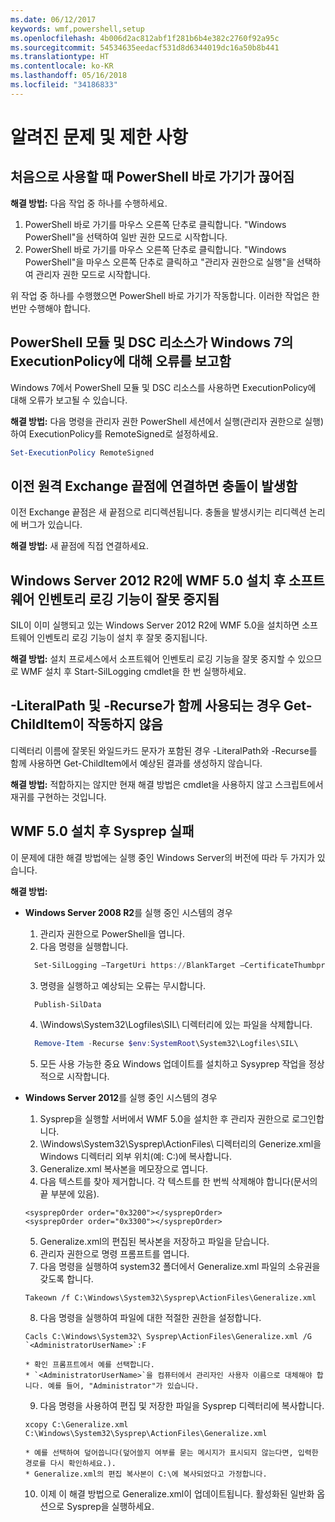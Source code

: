 ```yaml
---
ms.date: 06/12/2017
keywords: wmf,powershell,setup
ms.openlocfilehash: 4b006d2ac812abf1f281b6b4e382c2760f92a95c
ms.sourcegitcommit: 54534635eedacf531d8d6344019dc16a50b8b441
ms.translationtype: HT
ms.contentlocale: ko-KR
ms.lasthandoff: 05/16/2018
ms.locfileid: "34186833"
---
```

# <a name="known-issues-and-limitations"></a>알려진 문제 및 제한 사항

<a name="powershell-shortcuts-are-broken-when-used-for-the-first-time"></a>처음으로 사용할 때 PowerShell 바로 가기가 끊어짐
------------------------------------------------------------

**해결 방법:** 다음 작업 중 하나를 수행하세요.

1.  PowerShell 바로 가기를 마우스 오른쪽 단추로 클릭합니다. "Windows PowerShell"을 선택하여 일반 권한 모드로 시작합니다.
2.  PowerShell 바로 가기를 마우스 오른쪽 단추로 클릭합니다. "Windows PowerShell"을 마우스 오른쪽 단추로 클릭하고 "관리자 권한으로 실행"을 선택하여 관리자 권한 모드로 시작합니다.

위 작업 중 하나를 수행했으면 PowerShell 바로 가기가 작동합니다. 이러한 작업은 한 번만 수행해야 합니다.


<a name="powershell-modules-and-dsc-resources-report-errors-about-executionpolicy-on-windows-7"></a>PowerShell 모듈 및 DSC 리소스가 Windows 7의 ExecutionPolicy에 대해 오류를 보고함
-------------------------------------------------------------------------------------
Windows 7에서 PowerShell 모듈 및 DSC 리소스를 사용하면 ExecutionPolicy에 대해 오류가 보고될 수 있습니다.

**해결 방법:** 다음 명령을 관리자 권한 PowerShell 세션에서 실행(관리자 권한으로 실행)하여 ExecutionPolicy를 RemoteSigned로 설정하세요.

```powershell
Set-ExecutionPolicy RemoteSigned
```

<a name="connecting-to-an-old-remote-exchange-endpoint-causes-a-crash"></a>이전 원격 Exchange 끝점에 연결하면 충돌이 발생함
------------------------------------------------------------

이전 Exchange 끝점은 새 끝점으로 리디렉션됩니다. 충돌을 발생시키는 리디렉션 논리에 버그가 있습니다.

**해결 방법:** 새 끝점에 직접 연결하세요.


<a name="software-inventory-logging-feature-is-erroneously-stopped-after-wmf-50-installation-on-windows-server-2012-r2"></a>Windows Server 2012 R2에 WMF 5.0 설치 후 소프트웨어 인벤토리 로깅 기능이 잘못 중지됨
-------------------------------------------------------------------------------------------------------------

SIL이 이미 실행되고 있는 Windows Server 2012 R2에 WMF 5.0을 설치하면 소프트웨어 인벤토리 로깅 기능이 설치 후 잘못 중지됩니다.

**해결 방법:** 설치 프로세스에서 소프트웨어 인벤토리 로깅 기능을 잘못 중지할 수 있으므로 WMF 설치 후 Start-SilLogging cmdlet을 한 번 실행하세요.

<a name="get-childitem-does-not-work-if--literalpath-and--recurse-are-used-together"></a>-LiteralPath 및 -Recurse가 함께 사용되는 경우 Get-ChildItem이 작동하지 않음
--------------------------------------------------------------------------

디렉터리 이름에 잘못된 와일드카드 문자가 포함된 경우 -LiteralPath와 -Recurse를 함께 사용하면 Get-ChildItem에서 예상된 결과를 생성하지 않습니다.

**해결 방법:** 적합하지는 않지만 현재 해결 방법은 cmdlet을 사용하지 않고 스크립트에서 재귀를 구현하는 것입니다.


<a name="sysprep-fails-after-wmf-50-installation"></a>WMF 5.0 설치 후 Sysprep 실패
----------------------------------------

이 문제에 대한 해결 방법에는 실행 중인 Windows Server의 버전에 따라 두 가지가 있습니다.

**해결 방법:**
- **Windows Server 2008 R2**를 실행 중인 시스템의 경우
  1. 관리자 권한으로 PowerShell을 엽니다.
  2. 다음 명령을 실행합니다.

  ```powershell
    Set-SilLogging –TargetUri https://BlankTarget –CertificateThumbprint 0123456789
  ```
  3. 명령을 실행하고 예상되는 오류는 무시합니다.

  ```powershell
    Publish-SilData
   ```
  4. \Windows\System32\Logfiles\SIL\ 디렉터리에 있는 파일을 삭제합니다.

  ```powershell
    Remove-Item -Recurse $env:SystemRoot\System32\Logfiles\SIL\
  ```
  5. 모든 사용 가능한 중요 Windows 업데이트를 설치하고 Sysyprep 작업을 정상적으로 시작합니다.

- **Windows Server 2012**를 실행 중인 시스템의 경우
  1.    Sysprep을 실행할 서버에서 WMF 5.0을 설치한 후 관리자 권한으로 로그인합니다.
  2.    \Windows\System32\Sysprep\ActionFiles\ 디렉터리의 Generize.xml을 Windows 디렉터리 외부 위치(예: C:\)에 복사합니다.
  3.    Generalize.xml 복사본을 메모장으로 엽니다.
  4.    다음 텍스트를 찾아 제거합니다. 각 텍스트를 한 번씩 삭제해야 합니다(문서의 끝 부분에 있음).

    ```
    <sysprepOrder order="0x3200"></sysprepOrder>
    <sysprepOrder order="0x3300"></sysprepOrder>
    ```

  5.    Generalize.xml의 편집된 복사본을 저장하고 파일을 닫습니다.
  6.    관리자 권한으로 명령 프롬프트를 엽니다.
  7.    다음 명령을 실행하여 system32 폴더에서 Generalize.xml 파일의 소유권을 갖도록 합니다.

    ```
    Takeown /f C:\Windows\System32\Sysprep\ActionFiles\Generalize.xml
    ```

  8.    다음 명령을 실행하여 파일에 대한 적절한 권한을 설정합니다.

    ```
    Cacls C:\Windows\System32\ Sysprep\ActionFiles\Generalize.xml /G `<AdministratorUserName>`:F
    ```
      * 확인 프롬프트에서 예를 선택합니다.
      * `<AdministratorUserName>`을 컴퓨터에서 관리자인 사용자 이름으로 대체해야 합니다. 예를 들어, "Administrator"가 있습니다.

  9.    다음 명령을 사용하여 편집 및 저장한 파일을 Sysprep 디렉터리에 복사합니다.

    ```
    xcopy C:\Generalize.xml C:\Windows\System32\Sysprep\ActionFiles\Generalize.xml
    ```
      * 예를 선택하여 덮어씁니다(덮어쓸지 여부를 묻는 메시지가 표시되지 않는다면, 입력한 경로를 다시 확인하세요.).
      * Generalize.xml의 편집 복사본이 C:\에 복사되었다고 가정합니다.

  10.   이제 이 해결 방법으로 Generalize.xml이 업데이트됩니다. 활성화된 일반화 옵션으로 Sysprep을 실행하세요.
